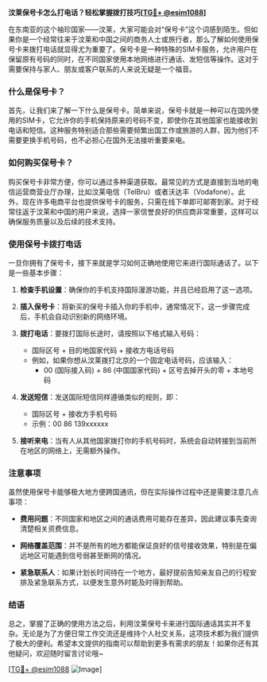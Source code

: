 **汶莱保号卡怎么打电话？轻松掌握拨打技巧[[TG💪+ @esim1088](https://t.me/s/esim1088)]**

在东南亚的这个袖珍国家——汶莱，大家可能会对“保号卡”这个词感到陌生。但如果你是一个经常往来于汶莱和中国之间的商务人士或旅行者，那么了解如何使用保号卡来拨打电话就显得尤为重要了。保号卡是一种特殊的SIM卡服务，允许用户在保留原有号码的同时，在不同国家使用本地网络进行通话、发短信等操作。这对于需要保持与家人、朋友或客户联系的人来说无疑是一个福音。

### 什么是保号卡？

首先，让我们来了解一下什么是保号卡。简单来说，保号卡就是一种可以在国外使用的SIM卡，它允许你的手机保持原来的号码不变，即使你在其他国家也能接收到电话和短信。这种服务特别适合那些需要频繁出国工作或旅游的人群，因为他们不需要更换手机号码，也不必担心在国外无法接听重要来电。

### 如何购买保号卡？

购买保号卡非常方便，你可以通过多种渠道获取。最常见的方式是直接到当地的电信运营商营业厅办理，比如汶莱电信（TelBru）或者沃达丰（Vodafone）。此外，现在许多电商平台也提供保号卡的服务，只需在线下单即可邮寄到家。对于经常往返于汶莱和中国的用户来说，选择一家信誉良好的供应商非常重要，这样可以确保服务质量以及后续的技术支持。

### 使用保号卡拨打电话

一旦你拥有了保号卡，接下来就是学习如何正确地使用它来进行国际通话了。以下是一些基本步骤：

1. **检查手机设置**：确保你的手机支持国际漫游功能，并且已经启用了这一选项。
   
2. **插入保号卡**：将新买的保号卡插入你的手机中，通常情况下，这一步骤完成后，手机会自动识别新的网络环境。

3. **拨打电话**：要拨打国际长途时，请按照以下格式输入号码：
   - 国际区号 + 目的地国家代码 + 接收方电话号码
   - 例如，如果你想从汶莱拨打北京的一个固定电话号码，应该输入：
     - 00 (国际接入码) + 86 (中国国家代码) + 区号去掉开头的零 + 本地号码

4. **发送短信**：发送国际短信同样遵循类似的规则，即：
   - 国际区号 + 接收方手机号码
   - 示例：00 86 139xxxxxx

5. **接听来电**：当有人从其他国家拨打你的手机号码时，系统会自动转接到当前所在地区的网络上，无需额外操作。

### 注意事项

虽然使用保号卡能够极大地方便跨国通讯，但在实际操作过程中还是需要注意几点事项：

- **费用问题**：不同国家和地区之间的通话费用可能存在差异，因此建议事先查询清楚相关资费信息。
  
- **网络覆盖范围**：并不是所有的地方都能保证良好的信号接收效果，特别是在偏远地区可能遇到信号弱甚至断网的情况。

- **紧急联系人**：如果计划长时间待在一个地方，最好提前告知亲友自己的行程安排及紧急联系方式，以便发生意外时能及时得到帮助。

### 结语

总之，掌握了正确的使用方法之后，利用汶莱保号卡来进行国际通话其实并不复杂。无论是为了方便日常工作交流还是维持个人社交关系，这项技术都为我们提供了极大的便利。希望本文提供的指南可以帮助到更多有需求的朋友！如果你还有其他疑问，欢迎随时留言讨论哦~

[[TG💪+ @esim1088](https://t.me/s/esim1088) ![Image](https://i.postimg.cc/4NQfJmqS/Snipaste-2025-05-13-00-14-12.png)]